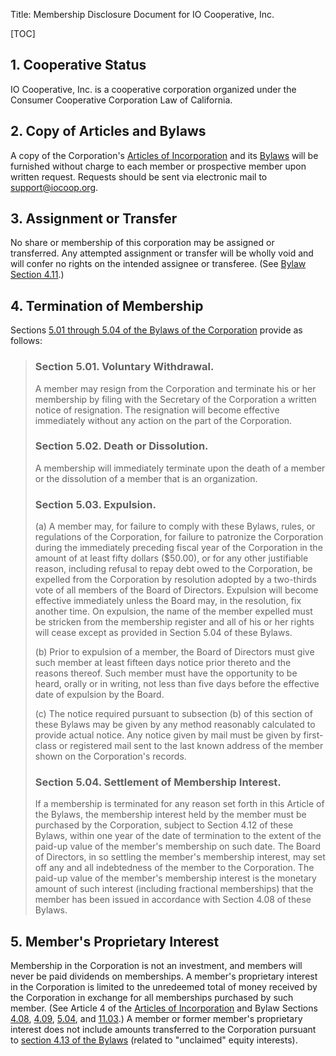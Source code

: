Title: Membership Disclosure Document for IO Cooperative, Inc.

[TOC]

## 1. Cooperative Status

IO Cooperative, Inc. is a cooperative corporation organized under the Consumer Cooperative Corporation Law of California.

## 2. Copy of Articles and Bylaws

A copy of the Corporation's [Articles of Incorporation][] and its [Bylaws][] will be furnished without charge to each member or prospective member upon written request. Requests should be sent via electronic mail to [support@iocoop.org][].

   [Articles of Incorporation]: ../articles-of-incorporation
   [Bylaws]: ../bylaws
   [support@iocoop.org]: mailto:support@iocoop.org

## 3. Assignment or Transfer

No share or membership of this corporation may be assigned or transferred. Any attempted assignment or transfer will be wholly void and will confer no rights on the intended assignee or transferee. (See [Bylaw Section 4.11][].)

   [Bylaw Section 4.11]: ../bylaws#section-411-prohibition-on-transfer-of-memberships

## 4. Termination of Membership

Sections [5.01 through 5.04 of the Bylaws of the Corporation][] provide as follows:

   [5.01 through 5.04 of the Bylaws of the Corporation]: ../bylaws#article-v-termination-of-membership

> ### Section 5.01. Voluntary Withdrawal.
> 
> A member may resign from the Corporation and terminate his or her membership by filing with the Secretary of the Corporation a written notice of resignation. The resignation will become effective immediately without any action on the part of the Corporation.
> 
> ### Section 5.02. Death or Dissolution.
> 
> A membership will immediately terminate upon the death of a member or the dissolution of a member that is an organization.
> 
> ### Section 5.03. Expulsion.
> 
> (a) A member may, for failure to comply with these Bylaws, rules, or regulations of the Corporation, for failure to patronize the Corporation during the immediately preceding fiscal year of the Corporation in the amount of at least fifty dollars ($50.00), or for any other justifiable reason, including refusal to repay debt owed to the Corporation, be expelled from the Corporation by resolution adopted by a two-thirds vote of all members of the Board of Directors. Expulsion will become effective immediately unless the Board may, in the resolution, fix another time. On expulsion, the name of the member expelled must be stricken from the membership register and all of his or her rights will cease except as provided in Section 5.04 of these Bylaws.
> 
> (b) Prior to expulsion of a member, the Board of Directors must give such member at least fifteen days notice prior thereto and the reasons thereof. Such member must have the opportunity to be heard, orally or in writing, not less than five days before the effective date of expulsion by the Board.
> 
> (c) The notice required pursuant to subsection (b) of this section of these Bylaws may be given by any method reasonably calculated to provide actual notice. Any notice given by mail must be given by first-class or registered mail sent to the last known address of the member shown on the Corporation's records.
> 
> ### Section 5.04. Settlement of Membership Interest.
> 
> If a membership is terminated for any reason set forth in this Article of the Bylaws, the membership interest held by the member must be purchased by the Corporation, subject to Section 4.12 of these Bylaws, within one year of the date of termination to the extent of the paid-up value of the member's membership on such date. The Board of Directors, in so settling the member's membership interest, may set off any and all indebtedness of the member to the Corporation. The paid-up value of the member's membership interest is the monetary amount of such interest (including fractional memberships) that the member has been issued in accordance with Section 4.08 of these Bylaws.

## 5. Member's Proprietary Interest

Membership in the Corporation is not an investment, and members will never be paid dividends on memberships. A member's proprietary interest in the Corporation is limited to the unredeemed total of money received by the Corporation in exchange for all memberships purchased by such member. (See Article 4 of the [Articles of Incorporation][] and Bylaw Sections [4.08][], [4.09][], [5.04][], and [11.03][].) A member or former member's proprietary interest does not include amounts transferred to the Corporation pursuant to [section 4.13 of the Bylaws][] (related to "unclaimed" equity interests).

   [4.08]: ../bylaws#section-408-membership-issuance
   [4.09]: ../bylaws#section-409-membership-ownership
   [5.04]: ../bylaws#section-504-settlement-of-membership-interest
   [11.03]: ../bylaws#section-1103-annual-allocations-and-distributions-of-surplus
   [section 4.13 of the Bylaws]: ../bylaws#section-413-unclaimed-equity-interests
